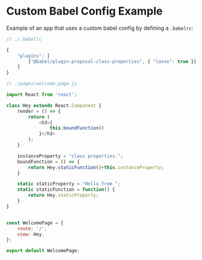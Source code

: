 <!---






    WARNING, READ THIS.
    This is a computed file. Do not edit.
    Edit `/examples/babel-config/readme.template.md` instead.












    WARNING, READ THIS.
    This is a computed file. Do not edit.
    Edit `/examples/babel-config/readme.template.md` instead.












    WARNING, READ THIS.
    This is a computed file. Do not edit.
    Edit `/examples/babel-config/readme.template.md` instead.












    WARNING, READ THIS.
    This is a computed file. Do not edit.
    Edit `/examples/babel-config/readme.template.md` instead.












    WARNING, READ THIS.
    This is a computed file. Do not edit.
    Edit `/examples/babel-config/readme.template.md` instead.






-->

# Custom Babel Config Example

Example of an app that uses a custom babel config by defining a `.babelrc`:

~~~js
// ./.babelrc

{
    "plugins": [
        ["@babel/plugin-proposal-class-properties", { "loose": true }]
    ]
}
~~~

~~~js
// ./pages/welcome.page.js

import React from 'react';

class Hey extends React.Component {
    render = () => {
        return (
            <h3>{
                this.boundFunction()
            }</h3>
        );
    }

    instanceProperty = "class properties.";
    boundFunction = () => {
        return Hey.staticFunction()+this.instanceProperty;
    }

    static staticProperty = "Hello from ";
    static staticFunction = function() {
        return Hey.staticProperty;
    }
}


const WelcomePage = {
    route: '/',
    view: Hey,
};

export default WelcomePage;
~~~

<!---






    WARNING, READ THIS.
    This is a computed file. Do not edit.
    Edit `/examples/babel-config/readme.template.md` instead.












    WARNING, READ THIS.
    This is a computed file. Do not edit.
    Edit `/examples/babel-config/readme.template.md` instead.












    WARNING, READ THIS.
    This is a computed file. Do not edit.
    Edit `/examples/babel-config/readme.template.md` instead.












    WARNING, READ THIS.
    This is a computed file. Do not edit.
    Edit `/examples/babel-config/readme.template.md` instead.












    WARNING, READ THIS.
    This is a computed file. Do not edit.
    Edit `/examples/babel-config/readme.template.md` instead.






-->
